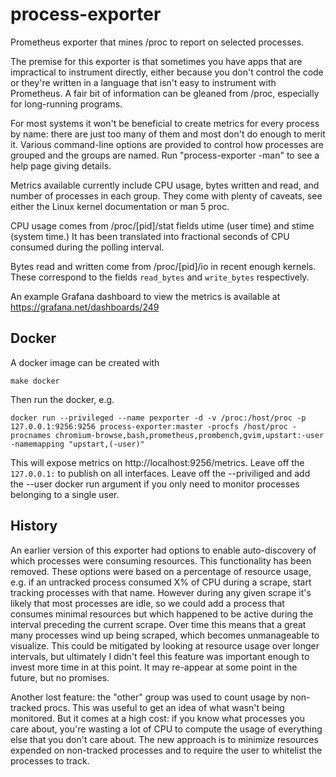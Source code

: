 # process-exporter
Prometheus exporter that mines /proc to report on selected processes.

The premise for this exporter is that sometimes you have apps that are
impractical to instrument directly, either because you don't control the code
or they're written in a language that isn't easy to instrument with Prometheus.
A fair bit of information can be gleaned from /proc, especially for
long-running programs.

For most systems it won't be beneficial to create metrics for every process by
name: there are just too many of them and most don't do enough to merit it.
Various command-line options are provided to control how processes are grouped
and the groups are named.  Run "process-exporter -man" to see a help page
giving details.

Metrics available currently include CPU usage, bytes written and read, and
number of processes in each group.  They come with plenty of caveats, see
either the Linux kernel documentation or man 5 proc.

CPU usage comes from /proc/[pid]/stat fields utime (user time) and stime (system
time.)  It has been translated into fractional seconds of CPU consumed during
the polling interval.

Bytes read and written come from /proc/[pid]/io in recent enough kernels.
These correspond to the fields `read_bytes` and `write_bytes` respectively.

An example Grafana dashboard to view the metrics is available at https://grafana.net/dashboards/249

## Docker

A docker image can be created with

```
make docker
```

Then run the docker, e.g.

```
docker run --privileged --name pexporter -d -v /proc:/host/proc -p 127.0.0.1:9256:9256 process-exporter:master -procfs /host/proc -procnames chromium-browse,bash,prometheus,prombench,gvim,upstart:-user -namemapping "upstart,(-user)"
```

This will expose metrics on http://localhost:9256/metrics.  Leave off the
`127.0.0.1:` to publish on all interfaces.  Leave off the --priviliged and
add the --user docker run argument if you only need to monitor processes
belonging to a single user.

## History

An earlier version of this exporter had options to enable auto-discovery of
which processes were consuming resources.  This functionality has been removed.
These options were based on a percentage of resource usage, e.g. if an
untracked process consumed X% of CPU during a scrape, start tracking processes
with that name.  However during any given scrape it's likely that most
processes are idle, so we could add a process that consumes minimal resources
but which happened to be active during the interval preceding the current
scrape.  Over time this means that a great many processes wind up being
scraped, which becomes unmanageable to visualize.  This could be mitigated by
looking at resource usage over longer intervals, but ultimately I didn't feel
this feature was important enough to invest more time in at this point.  It may
re-appear at some point in the future, but no promises.

Another lost feature: the "other" group was used to count usage by non-tracked
procs.  This was useful to get an idea of what wasn't being monitored.  But it
comes at a high cost: if you know what processes you care about, you're wasting
a lot of CPU to compute the usage of everything else that you don't care about.
The new approach is to minimize resources expended on non-tracked processes and
to require the user to whitelist the processes to track.  
